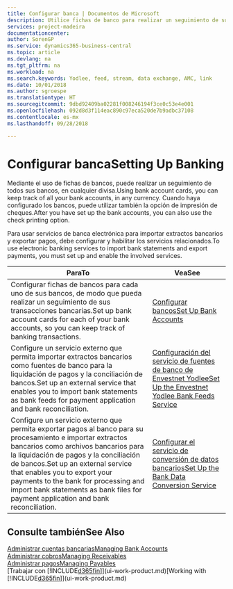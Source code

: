 ```yaml
---
title: Configurar banca | Documentos de Microsoft
description: Utilice fichas de banco para realizar un seguimiento de sus cuentas bancarias y configurar las fuentes de bancos, como Yodlee, para intercambiar datos.
services: project-madeira
documentationcenter: 
author: SorenGP
ms.service: dynamics365-business-central
ms.topic: article
ms.devlang: na
ms.tgt_pltfrm: na
ms.workload: na
ms.search.keywords: Yodlee, feed, stream, data exchange, AMC, link
ms.date: 10/01/2018
ms.author: sgroespe
ms.translationtype: HT
ms.sourcegitcommit: 9dbd92409ba02281f008246194f3ce0c53e4e001
ms.openlocfilehash: 092d8d3f114eac890c97eca520de7b9adbc37108
ms.contentlocale: es-mx
ms.lasthandoff: 09/28/2018

---
```

# <a name="setting-up-banking"></a><span data-ttu-id="b9d1e-103">Configurar banca</span><span class="sxs-lookup"><span data-stu-id="b9d1e-103">Setting Up Banking</span></span>
<span data-ttu-id="b9d1e-104">Mediante el uso de fichas de bancos, puede realizar un seguimiento de todos sus bancos, en cualquier divisa.</span><span class="sxs-lookup"><span data-stu-id="b9d1e-104">Using bank account cards, you can keep track of all your bank accounts, in any currency.</span></span> <span data-ttu-id="b9d1e-105">Cuando haya configurado los bancos, puede utilizar también la opción de impresión de cheques.</span><span class="sxs-lookup"><span data-stu-id="b9d1e-105">After you have set up the bank accounts, you can also use the check printing option.</span></span>

<span data-ttu-id="b9d1e-106">Para usar servicios de banca electrónica para importar extractos bancarios y exportar pagos, debe configurar y habilitar los servicios relacionados.</span><span class="sxs-lookup"><span data-stu-id="b9d1e-106">To use electronic banking services to import bank statements and  export payments, you must set up and enable the involved services.</span></span>

| <span data-ttu-id="b9d1e-107">Para</span><span class="sxs-lookup"><span data-stu-id="b9d1e-107">To</span></span> | <span data-ttu-id="b9d1e-108">Vea</span><span class="sxs-lookup"><span data-stu-id="b9d1e-108">See</span></span> |
| --- | --- |
| <span data-ttu-id="b9d1e-109">Configurar fichas de bancos para cada uno de sus bancos, de modo que pueda realizar un seguimiento de sus transacciones bancarias.</span><span class="sxs-lookup"><span data-stu-id="b9d1e-109">Set up bank account cards for each of your bank accounts, so you can keep track of banking transactions.</span></span> |[<span data-ttu-id="b9d1e-110">Configurar bancos</span><span class="sxs-lookup"><span data-stu-id="b9d1e-110">Set Up Bank Accounts</span></span>](bank-how-setup-bank-accounts.md) |
| <span data-ttu-id="b9d1e-111">Configure un servicio externo que permita importar extractos bancarios como fuentes de banco para la liquidación de pagos y la conciliación de bancos.</span><span class="sxs-lookup"><span data-stu-id="b9d1e-111">Set up an external service that enables you to import bank statements as bank feeds for payment application and bank reconciliation.</span></span> |[<span data-ttu-id="b9d1e-112">Configuración del servicio de fuentes de banco de Envestnet Yodlee</span><span class="sxs-lookup"><span data-stu-id="b9d1e-112">Set Up the Envestnet Yodlee Bank Feeds Service</span></span>](bank-how-setup-bank-statement-service.md) |
| <span data-ttu-id="b9d1e-113">Configure un servicio externo que permita exportar pagos al banco para su procesamiento e importar extractos bancarios como archivos bancarios para la liquidación de pagos y la conciliación de bancos.</span><span class="sxs-lookup"><span data-stu-id="b9d1e-113">Set up an external service that enables you to export your payments to the bank for processing  and import bank statements as bank files for payment application and bank reconciliation.</span></span> |[<span data-ttu-id="b9d1e-114">Configurar el servicio de conversión de datos bancarios</span><span class="sxs-lookup"><span data-stu-id="b9d1e-114">Set Up the Bank Data Conversion Service</span></span>](bank-how-setup-bank-data-conversion-service.md) |

## <a name="see-also"></a><span data-ttu-id="b9d1e-115">Consulte también</span><span class="sxs-lookup"><span data-stu-id="b9d1e-115">See Also</span></span>
[<span data-ttu-id="b9d1e-116">Administrar cuentas bancarias</span><span class="sxs-lookup"><span data-stu-id="b9d1e-116">Managing Bank Accounts</span></span>](bank-manage-bank-accounts.md)  
[<span data-ttu-id="b9d1e-117">Administrar cobros</span><span class="sxs-lookup"><span data-stu-id="b9d1e-117">Managing Receivables</span></span>](receivables-manage-receivables.md)  
[<span data-ttu-id="b9d1e-118">Administrar pagos</span><span class="sxs-lookup"><span data-stu-id="b9d1e-118">Managing Payables</span></span>](payables-manage-payables.md)  
<span data-ttu-id="b9d1e-119">[Trabajar con [!INCLUDE[d365fin](includes/d365fin_md.md)]](ui-work-product.md)</span><span class="sxs-lookup"><span data-stu-id="b9d1e-119">[Working with [!INCLUDE[d365fin](includes/d365fin_md.md)]](ui-work-product.md)</span></span>

